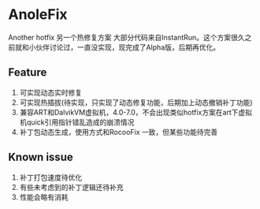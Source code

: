 # AnoleFix
Another hotfix  另一个热修复方案
大部分代码来自InstantRun。这个方案很久之前就和小伙伴讨论过，一直没实现，现完成了Alpha版，后期再优化。

## Feature
1. 可实现动态实时修复
2. 可实现热插拔(待实现，只实现了动态修复功能，后期加上动态撤销补丁功能)
3. 兼容ART和DalvikVM虚拟机，4.0-7.0，不会出现类似hotfix方案在art下虚拟机quick引用指针错乱造成的崩溃情况
4. 补丁包动态生成，使用方式和RocooFix 一致，但某些功能待完善

## Known issue
1. 补丁打包速度待优化
2. 有些未考虑到的补丁逻辑还待补充
3. 性能会略有消耗